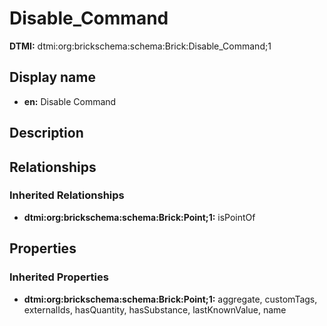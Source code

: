 # Disable_Command
**DTMI:** dtmi:org:brickschema:schema:Brick:Disable_Command;1
## Display name
- **en:** Disable Command
## Description
## Relationships
### Inherited Relationships
* **dtmi:org:brickschema:schema:Brick:Point;1:** isPointOf
## Properties
### Inherited Properties
* **dtmi:org:brickschema:schema:Brick:Point;1:** aggregate, customTags, externalIds, hasQuantity, hasSubstance, lastKnownValue, name
